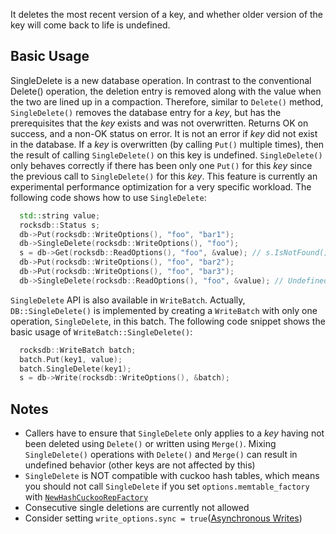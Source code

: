 It deletes the most recent version of a key, and whether older version of the key will come back to life is undefined.

## Basic Usage
SingleDelete is a new database operation. In contrast to the conventional Delete() operation, the deletion entry is removed along with the value when the two are lined up in a compaction. Therefore, similar to `Delete()` method, `SingleDelete()` removes the database entry for a _key_, but has the prerequisites that the _key_ exists and was not overwritten. Returns OK on success, and a non-OK status on error.  It is not an error if _key_ did not exist in the database. If a _key_ is overwritten (by calling `Put()` multiple times), then the result of calling `SingleDelete()` on this key is undefined.  `SingleDelete()` only behaves correctly if there has been only one `Put()` for this _key_ since the previous call to `SingleDelete()` for this _key_. This feature is currently an experimental performance optimization for a very specific workload. The following code shows how to use `SingleDelete`:
```cpp
  std::string value;
  rocksdb::Status s;
  db->Put(rocksdb::WriteOptions(), "foo", "bar1");
  db->SingleDelete(rocksdb::WriteOptions(), "foo");
  s = db->Get(rocksdb::ReadOptions(), "foo", &value); // s.IsNotFound()==true
  db->Put(rocksdb::WriteOptions(), "foo", "bar2");
  db->Put(rocksdb::WriteOptions(), "foo", "bar3");
  db->SingleDelete(rocksdb::ReadOptions(), "foo", &value); // Undefined result
```

`SingleDelete` API is also available in `WriteBatch`. Actually, `DB::SingleDelete()` is implemented by creating a `WriteBatch` with only one operation, `SingleDelete`, in this batch. The following code snippet shows the basic usage of `WriteBatch::SingleDelete()`:
```cpp
  rocksdb::WriteBatch batch;
  batch.Put(key1, value);
  batch.SingleDelete(key1);
  s = db->Write(rocksdb::WriteOptions(), &batch);
```

## Notes
* Callers have to ensure that `SingleDelete` only applies to a _key_ having not been deleted using `Delete()` or written using `Merge()`.  Mixing `SingleDelete()` operations with `Delete()` and `Merge()` can result in undefined behavior (other keys are not affected by this)
* `SingleDelete` is NOT compatible with cuckoo hash tables, which means you should not call `SingleDelete` if you set `options.memtable_factory` with [`NewHashCuckooRepFactory`](https://github.com/facebook/rocksdb/blob/522de4f59e6314698286cf29d8a325a284d81778/include/rocksdb/memtablerep.h#L325)
* Consecutive single deletions are currently not allowed
* Consider setting `write_options.sync = true`([Asynchronous Writes](https://github.com/facebook/rocksdb/wiki/Basic-Operations#asynchronous-writes))
